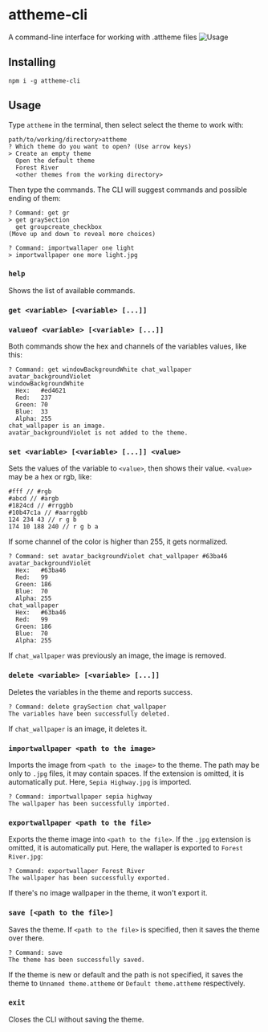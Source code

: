 # attheme-cli
A command-line interface for working with .attheme files
![Usage](https://image.ibb.co/mMFohm/output.gif)
## Installing
```
npm i -g attheme-cli
```
## Usage
Type `attheme` in the terminal, then select select the theme to work with:
```
path/to/working/directory>attheme
? Which theme do you want to open? (Use arrow keys)
> Create an empty theme
  Open the default theme
  Forest River
  <other themes from the working directory>
```
Then type the commands. The CLI will suggest commands and possible ending of them:
```
? Command: get gr
> get graySection
  get groupcreate_checkbox
(Move up and down to reveal more choices)
```
```
? Command: importwallaper one light
> importwallpaper one more light.jpg
```
### `help`
Shows the list of available commands.
### `get <variable> [<variable> [...]]`
### `valueof <variable> [<variable> [...]]`
Both commands show the hex and channels of the variables values, like this:
```
? Command: get windowBackgroundWhite chat_wallpaper avatar_backgroundViolet
windowBackgroundWhite
  Hex:   #ed4621
  Red:   237
  Green: 70
  Blue:  33
  Alpha: 255
chat_wallpaper is an image.
avatar_backgroundViolet is not added to the theme.
```
### `set <variable> [<variable> [...]] <value>`
Sets the values of the variable to `<value>`, then shows their value.
`<value>` may be a hex or rgb, like:
```
#fff // #rgb
#abcd // #argb
#1824cd // #rrggbb
#10b47c1a // #aarrggbb
124 234 43 // r g b
174 10 188 240 // r g b a
```
If some channel of the color is higher than 255, it gets normalized.
```
? Command: set avatar_backgroundViolet chat_wallpaper #63ba46
avatar_backgroundViolet
  Hex:   #63ba46
  Red:   99
  Green: 186
  Blue:  70
  Alpha: 255
chat_wallpaper
  Hex:   #63ba46
  Red:   99
  Green: 186
  Blue:  70
  Alpha: 255
```
If `chat_wallpaper` was previously an image, the image is removed.
### `delete <variable> [<variable> [...]]`
Deletes the variables in the theme and reports success.
```
? Command: delete graySection chat_wallpaper
The variables have been successfully deleted.
```
If `chat_wallpaper` is an image, it deletes it.
### `importwallpaper <path to the image>`
Imports the image from `<path to the image>` to the theme. The path may be only to `.jpg` files, it may contain spaces. If the extension is omitted, it is automatically put. Here, `Sepia Highway.jpg` is imported.
```
? Command: importwallpaper sepia highway
The wallpaper has been successfully imported.
```
### `exportwallpaper <path to the file>`
Exports the theme image into `<path to the file>`. If the `.jpg` extension is omitted, it is automatically put. Here, the wallaper is exported to `Forest River.jpg`:
```
? Command: exportwallaper Forest River
The wallpaper has been successfully exported.
```
If there's no image wallpaper in the theme, it won't export it.
### `save [<path to the file>]`
Saves the theme. If `<path to the file>` is specified, then it saves the theme over there.
```
? Command: save
The theme has been successfully saved.
```
If the theme is new or default and the path is not specified, it saves the theme to `Unnamed theme.attheme` or `Default theme.attheme` respectively.
### `exit`
Closes the CLI without saving the theme.